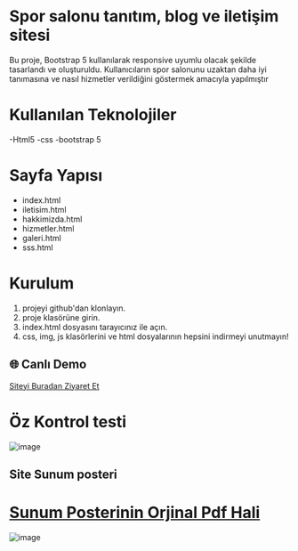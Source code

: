 # Spor salonu tanıtım, blog ve iletişim sitesi
Bu proje, Bootstrap 5 kullanılarak responsive uyumlu olacak şekilde tasarlandı ve oluşturuldu.
Kullanıcıların spor salonunu uzaktan daha iyi tanımasına ve nasıl hizmetler verildiğini göstermek amacıyla yapılmıştır
# Kullanılan Teknolojiler
-Html5
-css
-bootstrap 5

# Sayfa Yapısı
- index.html
- iletisim.html
- hakkimizda.html
- hizmetler.html
- galeri.html
- sss.html

# Kurulum
1. projeyi github'dan klonlayın.
2. proje klasörüne girin.
3. index.html dosyasını tarayıcınız ile açın.
4. css, img, js klasörlerini ve html dosyalarının hepsini indirmeyi unutmayın!

  
  
## 🌐 Canlı Demo
[Siteyi Buradan Ziyaret Et](https://yunus-emre54ygn.github.io/spor-salonu-sitesi/)

# Öz Kontrol testi
![image](https://github.com/user-attachments/assets/69113e96-4083-45c0-9525-7c553bd1d4d6)

## Site Sunum posteri 
# [Sunum Posterinin Orjinal Pdf Hali](https://github.com/Yunus-Emre54ygn/spor-salonu-sitesi/blob/main/sitenin%20sunum%20posteri.pdf)
![image](https://github.com/user-attachments/assets/ea3e80ad-efe3-4736-b4d4-7bcffe08b445)


